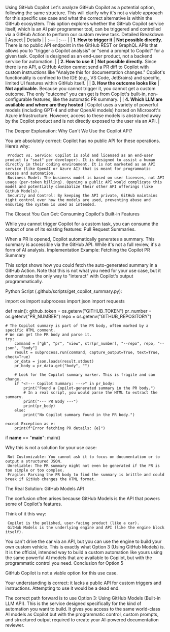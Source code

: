 Using GitHub Copilot 
Let's analyze GitHub Copilot as a potential option, following the same structure. This will clarify why it's not a viable approach for this specific use case and what the correct alternative is within the GitHub ecosystem.
This option explores whether the GitHub Copilot service itself, which is an AI pair programmer tool, can be triggered and controlled via a GitHub Action to perform our custom review task. 
Detailed Breakdown
| Aspect | Details |
| :--- | :--- |
| **1. How to trigger it** | **Not possible directly.** There is no public API endpoint in the GitHub REST or GraphQL APIs that allows you to "trigger a Copilot analysis" or "send a prompt to Copilot" for a given task. Copilot is designed as an end-user product, not a backend service for automation. |
| **2. How to use it** | **Not possible directly.** Since there is no API, a GitHub Action cannot send a PR diff to Copilot with custom instructions like "Analyze this for documentation changes." Copilot's functionality is confined to the IDE (e.g., VS Code, JetBrains) and specific, limited UI features within GitHub itself. |
| **3. How the outcome looks like** | **Not applicable.** Because you cannot trigger it, you cannot get a custom outcome. The only "outcome" you can get is from Copilot's built-in, non-configurable features, like the automatic PR summary. |
| **4. Which LLM are available and where are they hosted** | Copilot uses a variety of powerful models (including GPT-4 and other OpenAI models) hosted on Microsoft's Azure infrastructure. However, access to these models is abstracted away by the Copilot product and is not directly exposed to the user via an API. |

The Deeper Explanation: Why Can't We Use the Copilot API? 

You are absolutely correct: Copilot has no public API for these operations. Here’s why: 

     Product vs. Service: Copilot is sold and licensed as an end-user product (a "seat" per developer). It is designed to assist a human directly in their coding environment. It is not marketed as an API service (like OpenAI or Azure AI) that is meant for programmatic access and automation.
     Business Model: The business model is based on user licenses, not API usage (per-token billing). Opening a public API would complicate this model and potentially cannibalize their other API offerings (like GitHub Models).
     Security and Control: By keeping the API private, GitHub maintains tight control over how the models are used, preventing abuse and ensuring the system is used as intended.
     

The Closest You Can Get: Consuming Copilot's Built-in Features 

While you cannot trigger Copilot for a custom task, you can consume the output of one of its existing features: Pull Request Summaries. 

When a PR is opened, Copilot automatically generates a summary. This summary is accessible via the GitHub API. While it's not a full review, it's a form of AI analysis. 
Implementation Example: Fetching the Copilot PR Summary 

This script shows how you could fetch the auto-generated summary in a GitHub Action. Note that this is not what you need for your use case, but it demonstrates the only way to "interact" with Copilot's output programmatically. 

Python Script (.github/scripts/get_copilot_summary.py): 

import os
import subprocess
import json
import requests

def main():
    github_token = os.getenv("GITHUB_TOKEN")
    pr_number = os.getenv("PR_NUMBER")
    repo = os.getenv("GITHUB_REPOSITORY")
    
    # The Copilot summary is part of the PR body, often marked by a specific HTML comment.
    # We can get the PR body and parse it.
    try:
        command = ["gh", "pr", "view", str(pr_number), "--repo", repo, "--json", "body"]
        result = subprocess.run(command, capture_output=True, text=True, check=True)
        pr_data = json.loads(result.stdout)
        pr_body = pr_data.get("body", "")
        
        # Look for the Copilot summary marker. This is fragile and can change.
        if "<!--- Copilot Summary: --->" in pr_body:
            print("Found a Copilot-generated summary in the PR body.")
            # In a real script, you would parse the HTML to extract the summary.
            print("--- PR Body ---")
            print(pr_body)
        else:
            print("No Copilot summary found in the PR body.")

    except Exception as e:
        print(f"Error fetching PR details: {e}")

if __name__ == "__main__":
    main()


Why this is not a solution for your use case: 

     Not Customizable: You cannot ask it to focus on documentation or to output a structured JSON.
     Unreliable: The PR summary might not even be generated if the PR is too simple or too complex.
     Fragile: Parsing the PR body to find the summary is brittle and could break if GitHub changes the HTML format.
     

The Real Solution: GitHub Models API 

The confusion often arises because GitHub Models is the API that powers some of Copilot's features. 

Think of it this way: 

     Copilot is the polished, user-facing product (like a car).
     GitHub Models is the underlying engine and API (like the engine block itself).
     

You can't drive the car via an API, but you can use the engine to build your own custom vehicle. This is exactly what Option 3 (Using GitHub Models) is. It is the official, intended way to build a custom automation like yours using the same powerful AI models that are available to Copilot, but with the programmatic control you need. 
Conclusion for Option 5 

GitHub Copilot is not a viable option for this use case. 

Your understanding is correct: it lacks a public API for custom triggers and instructions. Attempting to use it would be a dead end. 

The correct path forward is to use Option 3: Using GitHub Models (Built-in LLM API). This is the service designed specifically for the kind of automation you want to build. It gives you access to the same world-class AI models as Copilot but with the programmatic control, custom prompts, and structured output required to create your AI-powered documentation reviewer. 
